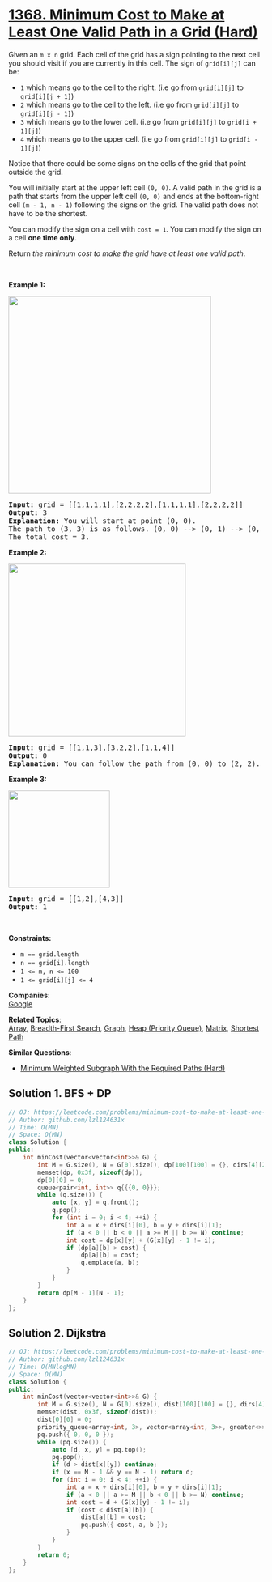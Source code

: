 # [1368. Minimum Cost to Make at Least One Valid Path in a Grid (Hard)](https://leetcode.com/problems/minimum-cost-to-make-at-least-one-valid-path-in-a-grid/)

<p>Given an <code>m x n</code> grid. Each cell of the grid has a sign pointing to the next cell you should visit if you are currently in this cell. The sign of <code>grid[i][j]</code> can be:</p>

<ul>
	<li><code>1</code> which means go to the cell to the right. (i.e go from <code>grid[i][j]</code> to <code>grid[i][j + 1]</code>)</li>
	<li><code>2</code> which means go to the cell to the left. (i.e go from <code>grid[i][j]</code> to <code>grid[i][j - 1]</code>)</li>
	<li><code>3</code> which means go to the lower cell. (i.e go from <code>grid[i][j]</code> to <code>grid[i + 1][j]</code>)</li>
	<li><code>4</code> which means go to the upper cell. (i.e go from <code>grid[i][j]</code> to <code>grid[i - 1][j]</code>)</li>
</ul>

<p>Notice that there could be some signs on the cells of the grid that point outside the grid.</p>

<p>You will initially start at the upper left cell <code>(0, 0)</code>. A valid path in the grid is a path that starts from the upper left cell <code>(0, 0)</code> and ends at the bottom-right cell <code>(m - 1, n - 1)</code> following the signs on the grid. The valid path does not have to be the shortest.</p>

<p>You can modify the sign on a cell with <code>cost = 1</code>. You can modify the sign on a cell <strong>one time only</strong>.</p>

<p>Return <em>the minimum cost to make the grid have at least one valid path</em>.</p>

<p>&nbsp;</p>
<p><strong>Example 1:</strong></p>
<img alt="" src="https://assets.leetcode.com/uploads/2020/02/13/grid1.png" style="width: 400px; height: 390px;">
<pre><strong>Input:</strong> grid = [[1,1,1,1],[2,2,2,2],[1,1,1,1],[2,2,2,2]]
<strong>Output:</strong> 3
<strong>Explanation:</strong> You will start at point (0, 0).
The path to (3, 3) is as follows. (0, 0) --&gt; (0, 1) --&gt; (0, 2) --&gt; (0, 3) change the arrow to down with cost = 1 --&gt; (1, 3) --&gt; (1, 2) --&gt; (1, 1) --&gt; (1, 0) change the arrow to down with cost = 1 --&gt; (2, 0) --&gt; (2, 1) --&gt; (2, 2) --&gt; (2, 3) change the arrow to down with cost = 1 --&gt; (3, 3)
The total cost = 3.
</pre>

<p><strong>Example 2:</strong></p>
<img alt="" src="https://assets.leetcode.com/uploads/2020/02/13/grid2.png" style="width: 350px; height: 341px;">
<pre><strong>Input:</strong> grid = [[1,1,3],[3,2,2],[1,1,4]]
<strong>Output:</strong> 0
<strong>Explanation:</strong> You can follow the path from (0, 0) to (2, 2).
</pre>

<p><strong>Example 3:</strong></p>
<img alt="" src="https://assets.leetcode.com/uploads/2020/02/13/grid3.png" style="width: 200px; height: 192px;">
<pre><strong>Input:</strong> grid = [[1,2],[4,3]]
<strong>Output:</strong> 1
</pre>

<p>&nbsp;</p>
<p><strong>Constraints:</strong></p>

<ul>
	<li><code>m == grid.length</code></li>
	<li><code>n == grid[i].length</code></li>
	<li><code>1 &lt;= m, n &lt;= 100</code></li>
	<li><code>1 &lt;= grid[i][j] &lt;= 4</code></li>
</ul>


**Companies**:  
[Google](https://leetcode.com/company/google)

**Related Topics**:  
[Array](https://leetcode.com/tag/array/), [Breadth-First Search](https://leetcode.com/tag/breadth-first-search/), [Graph](https://leetcode.com/tag/graph/), [Heap (Priority Queue)](https://leetcode.com/tag/heap-priority-queue/), [Matrix](https://leetcode.com/tag/matrix/), [Shortest Path](https://leetcode.com/tag/shortest-path/)

**Similar Questions**:
* [Minimum Weighted Subgraph With the Required Paths (Hard)](https://leetcode.com/problems/minimum-weighted-subgraph-with-the-required-paths/)

## Solution 1. BFS + DP

```cpp
// OJ: https://leetcode.com/problems/minimum-cost-to-make-at-least-one-valid-path-in-a-grid/
// Author: github.com/lzl124631x
// Time: O(MN)
// Space: O(MN)
class Solution {
public:
    int minCost(vector<vector<int>>& G) {
        int M = G.size(), N = G[0].size(), dp[100][100] = {}, dirs[4][2] = {{0,1},{0,-1},{1,0},{-1,0}};
        memset(dp, 0x3f, sizeof(dp));
        dp[0][0] = 0;
        queue<pair<int, int>> q{{{0, 0}}};
        while (q.size()) {
            auto [x, y] = q.front();
            q.pop();
            for (int i = 0; i < 4; ++i) {
                int a = x + dirs[i][0], b = y + dirs[i][1];
                if (a < 0 || b < 0 || a >= M || b >= N) continue;
                int cost = dp[x][y] + (G[x][y] - 1 != i);
                if (dp[a][b] > cost) {
                    dp[a][b] = cost;
                    q.emplace(a, b);
                }
            }
        }
        return dp[M - 1][N - 1];
    }
};
```

## Solution 2. Dijkstra

```cpp
// OJ: https://leetcode.com/problems/minimum-cost-to-make-at-least-one-valid-path-in-a-grid/
// Author: github.com/lzl124631x
// Time: O(MNlogMN)
// Space: O(MN)
class Solution {
public:
    int minCost(vector<vector<int>>& G) {
        int M = G.size(), N = G[0].size(), dist[100][100] = {}, dirs[4][2] = {{0,1},{0,-1},{1,0},{-1,0}};
        memset(dist, 0x3f, sizeof(dist));
        dist[0][0] = 0;
        priority_queue<array<int, 3>, vector<array<int, 3>>, greater<>> pq;
        pq.push({ 0, 0, 0 });
        while (pq.size()) {
            auto [d, x, y] = pq.top();
            pq.pop();
            if (d > dist[x][y]) continue;
            if (x == M - 1 && y == N - 1) return d;
            for (int i = 0; i < 4; ++i) {
                int a = x + dirs[i][0], b = y + dirs[i][1];
                if (a < 0 || a >= M || b < 0 || b >= N) continue;
                int cost = d + (G[x][y] - 1 != i);
                if (cost < dist[a][b]) {
                    dist[a][b] = cost;
                    pq.push({ cost, a, b });
                }
            }
        }
        return 0;
    }
};
```